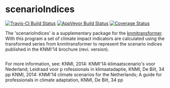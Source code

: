 # scenarioIndices

[![Travis-CI Build Status](https://travis-ci.org/cphotiadou/scenarioIndices.svg?branch=master)](https://travis-ci.org/cphotiadou/scenarioIndices)
[![AppVeyor Build Status](https://ci.appveyor.com/api/projects/status/github/cphotiadou/scenarioIndices?branch=master&svg=true)](https://ci.appveyor.com/project/cphotiadou/scenarioIndices)
[![Coverage Status](https://img.shields.io/codecov/c/github/cphotiadou/scenarioIndices/master.svg)](https://codecov.io/github/cphotiadou/scenarioIndices?branch=master)

The 'scenarioIndices' is a supplementary package for the 
[knmitransformer](https://github.com/MartinRoth/knmitransformer). 
With this program a set of climate impact indicators are calculated using the 
transformed series from knmitransformer to represent the scenario indices 
published in the KNMI'14 brochure (revi. version).

##
For more information, see:
KNMI, 2014: KNMI'14-klimaatscenario's voor Nederland; Leidraad voor p
rofessionals in klimaatadaptie, KNMI, De Bilt, 34 pp KNMI, 2014: KNMI'14 climate
scenarios for the Netherlands; A guide for professionals in climate adaptation, 
KNMI, De Bilt, 34 pp

